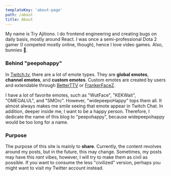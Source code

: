 ```yaml
---
templateKey: 'about-page'
path: /about
title: About
---
```


My name is Try Ajitiono. I do frontend engineering and creating bugs on daily basis, mostly around React. I was once a semi-professional Dota 2 gamer (I competed mostly online, though), hence I love video games. Also, bunnies 🐰.

### Behind "peepohappy"

In [Twitch.tv](https://www.twitch.tv), there are a lot of emote types. They are **global emotes**, **channel emotes**, and **custom emotes**. Custom emotes are created by users and extendable through [BetterTTV](https://betterttv.com/) or [FrankerFaceZ](https://www.frankerfacez.com/).

I have a lot of favorite emotes, such as "WutFace", "KEKWait", "OMEGALUL", and "SMOrc". However, "widepeepoHappy" tops them all. It almost always makes me smile seeing that emote appear in Twitch Chat. In addition, deeper inside me, I want to be a happy person. Therefore, I dedicate the name of this blog to "peepohappy", because widepeepohappy would be too long for a name.

### Purpose

The purpose of this site is mainly to **share**. Currently, the content revolves around my posts, but in the future, this may change. Sometimes, my posts may have this _rant_ vibes, however, I will try to make them as civil as possible. If you want to consume the less "civilized" version, perhaps you might want to visit my Twitter account instead.
